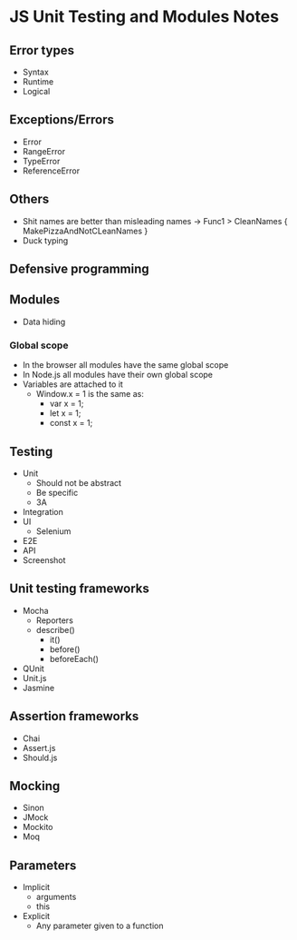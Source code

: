 # JS Unit Testing and Modules Notes

## Error types

- Syntax
- Runtime
- Logical

## Exceptions/Errors

- Error
- RangeError
- TypeError
- ReferenceError

## Others

- Shit names are better than misleading names -> Func1 > CleanNames { MakePizzaAndNotCLeanNames }
- Duck typing

## Defensive programming

## Modules

- Data hiding

### Global scope

- In the browser all modules have the same global scope
- In Node.js all modules have their own global scope
- Variables are attached to it
    - Window.x = 1 is the same as:
        - var x = 1;
        - let x = 1;
        - const x = 1;

## Testing

- Unit
    - Should not be abstract
    - Be specific
    - 3A
- Integration
- UI
    - Selenium
- E2E
- API
- Screenshot

## Unit testing frameworks

- Mocha
    - Reporters
    - describe()
        - it()
        - before()
        - beforeEach()
- QUnit
- Unit.js
- Jasmine

## Assertion frameworks

- Chai
- Assert.js
- Should.js

## Mocking

- Sinon
- JMock
- Mockito
- Moq

## Parameters

- Implicit
    - arguments
    - this
- Explicit
    - Any parameter given to a function
